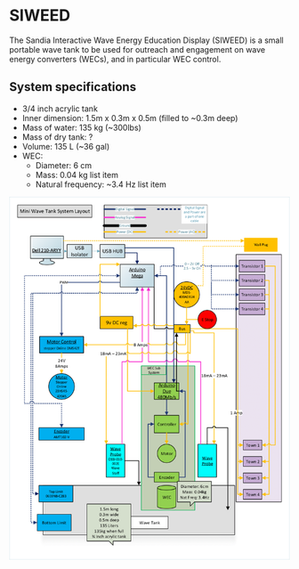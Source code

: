 # SIWEED
The Sandia Interactive Wave Energy Education Display (SIWEED) is a small portable wave tank to be used for outreach and engagement on wave energy converters (WECs), and in particular WEC control.

## System specifications
 - 3/4 inch acrylic tank
 - Inner dimension: 1.5m x 0.3m x 0.5m (filled to ~0.3m deep)
 - Mass of water: 135 kg (~300lbs)
 - Mass of dry tank: ?
 - Volume: 135 L (~36 gal)
 - WEC: 
 	- Diameter: 6 cm
   	- Mass: 0.04 kg list item
   	- Natural frequency: ~3.4 Hz list item

![system layout](documentation/diagrams/systemLayoutPNG.png)

